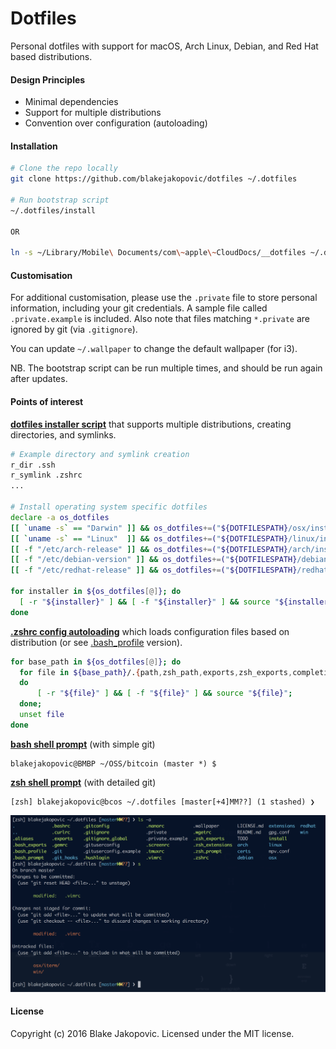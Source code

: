 # Dotfiles

Personal dotfiles with support for macOS, Arch Linux, Debian, and Red Hat based distributions.

#### Design Principles
* Minimal dependencies
* Support for multiple distributions
* Convention over configuration (autoloading)

#### Installation
```zsh
# Clone the repo locally
git clone https://github.com/blakejakopovic/dotfiles ~/.dotfiles

# Run bootstrap script
~/.dotfiles/install

OR

ln -s ~/Library/Mobile\ Documents/com\~apple\~CloudDocs/__dotfiles ~/.dotfiles

```

#### Customisation

For additional customisation, please use the `.private` file to store personal information, including your git credentials. A sample file called `.private.example` is included. Also note that files matching `*.private` are ignored by git (via `.gitignore`).

You can update `~/.wallpaper` to change the default wallpaper (for i3).

NB. The bootstrap script can be run multiple times, and should be run again after updates.


#### Points of interest

[**dotfiles installer script**](https://github.com/blakejakopovic/dotfiles/blob/master/install) that supports multiple distributions, creating directories, and symlinks.

```zsh
# Example directory and symlink creation
r_dir .ssh
r_symlink .zshrc
...

# Install operating system specific dotfiles
declare -a os_dotfiles
[[ `uname -s` == "Darwin" ]] && os_dotfiles+=("${DOTFILESPATH}/osx/install")
[[ `uname -s` == "Linux"  ]] && os_dotfiles+=("${DOTFILESPATH}/linux/install")
[[ -f "/etc/arch-release" ]] && os_dotfiles+=("${DOTFILESPATH}/arch/install")
[[ -f "/etc/debian-version" ]] && os_dotfiles+=("${DOTFILESPATH}/debian/install")
[[ -f "/etc/redhat-release" ]] && os_dotfiles+=("${DOTFILESPATH}/redhat/install")

for installer in ${os_dotfiles[@]}; do
  [ -r "${installer}" ] && [ -f "${installer}" ] && source "${installer}"
done
```

[**.zshrc config autoloading**](https://github.com/blakejakopovic/dotfiles/blob/master/.zshrc) which loads configuration files based on distribution (or see [.bash_profile](https://github.com/blakejakopovic/dotfiles/blob/master/.bash_profile) version).

```zsh
for base_path in ${os_dotfiles[@]}; do
  for file in ${base_path}/.{path,zsh_path,exports,zsh_exports,completion,zsh_completion,aliases,zsh_aliases,extras,zsh_extras,extensions,zsh_extensions,prompt,zsh_prompt,private};
  do
      [ -r "${file}" ] && [ -f "${file}" ] && source "${file}";
  done;
  unset file
done
```


[**bash shell prompt**](https://github.com/blakejakopovic/dotfiles/blob/master/.bash_prompt) (with simple git)
```
blakejakopovic@BMBP ~/OSS/bitcoin (master *) $
```

[**zsh shell prompt**](https://github.com/blakejakopovic/dotfiles/blob/master/.zsh_prompt) (with detailed git)
```
[zsh] blakejakopovic@bcos ~/.dotfiles [master[+4]MM??] (1 stashed) ❯
```

![zsh Screenshot](https://github.com/blakejakopovic/dotfiles/raw/e2ee46cee945a3699fdd7e306ab0a73488cc803d/data/screenshot.png)

#### License

Copyright (c) 2016 Blake Jakopovic. Licensed under the MIT license.
